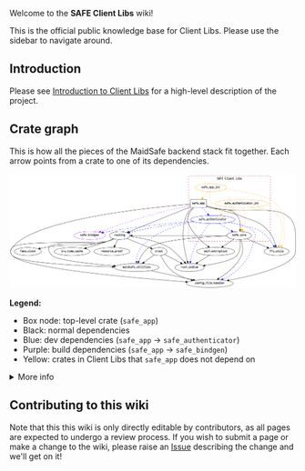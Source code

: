 Welcome to the **SAFE Client Libs** wiki!

This is the official public knowledge base for Client Libs. Please use the sidebar to navigate around.

## Introduction

Please see [Introduction to Client Libs](./Introduction-to-Client-Libs) for a high-level description of the project.

## Crate graph

This is how all the pieces of the MaidSafe backend stack fit together. Each arrow points from a crate to one of its dependencies.

![safe_app dependencies](safe-client-libs.png)

**Legend:**
* Box node: top-level crate (`safe_app`)
* Black: normal dependencies
* Blue: dev dependencies (`safe_app` -> `safe_authenticator`)
* Purple: build dependencies (`safe_app` -> `safe_bindgen`)
* Yellow: crates in Client Libs that `safe_app` does not depend on

<details>
<summary>More info</summary>

This was generated using [cargo-deps](https://github.com/m-cat/cargo-deps) and the following command:

```shell
cargo deps --all-deps --include-orphans --subgraph safe_app safe_app_jni safe_authenticator safe_authenticator_jni safe_core --subgraph-name "SAFE Client Libs" --filter accumulator config_file_handler crust ffi_utils fake_clock lru_time_cache maidsafe_utilities parsec resource_proof routing rust_sodium safe_app safe_app_jni safe_authenticator safe_authenticator_jni safe_bindgen safe_core safe_crypto safe_vault secure_serialisation self_encryption system_uri tokio_utp --manifest-path safe_app/Cargo.toml | dot -Tpng -Nfontname=Iosevka -Gfontname=Iosevka >| safe-client-libs.png
```

</details>

## Contributing to this wiki

Note that this this wiki is only directly editable by contributors, as all pages are expected to undergo a review process. If you wish to submit a page or make a change to the wiki, please raise an [Issue](https://github.com/maidsafe/safe_client_libs/issues/new) describing the change and we'll get on it!
